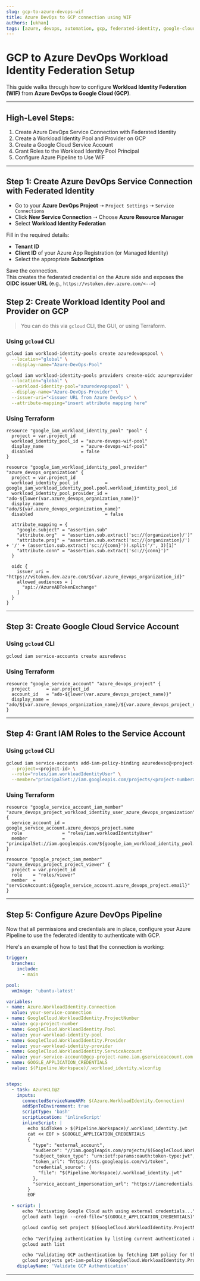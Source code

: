 ```yaml
---
slug: gcp-to-azure-devops-wif
title: Azure DevOps to GCP connection using WIF
authors: [ukhan]
tags: [azure, devops, automation, gcp, federated-identity, google-cloud]
---
```


# GCP to Azure DevOps Workload Identity Federation Setup

This guide walks through how to configure **Workload Identity Federation (WIF)** from **Azure DevOps to Google Cloud (GCP)**.

---

## High-Level Steps:

1. Create Azure DevOps Service Connection with Federated Identity
2. Create a Workload Identity Pool and Provider on GCP
3. Create a Google Cloud Service Account
4. Grant Roles to the Workload Identity Pool Principal
5. Configure Azure Pipeline to Use WIF

---

## Step 1: Create Azure DevOps Service Connection with Federated Identity

- Go to your **Azure DevOps Project** ➝ `Project Settings` ➝ `Service Connections`
- Click **New Service Connection** ➝ Choose **Azure Resource Manager**
- Select **Workload Identity Federation**

Fill in the required details:
- **Tenant ID**
- **Client ID** of your Azure App Registration (or Managed Identity)
- Select the appropriate **Subscription**

Save the connection.  
This creates the federated credential on the Azure side and exposes the **OIDC issuer URL** (e.g., `https://vstoken.dev.azure.com/<-->`)


## Step 2: Create Workload Identity Pool and Provider on GCP

> You can do this via `gcloud` CLI, the GUI, or using Terraform.

### Using `gcloud` CLI

```bash
gcloud iam workload-identity-pools create azuredevopspool \
  --location="global" \
  --display-name="Azure-DevOps-Pool"

gcloud iam workload-identity-pools providers create-oidc azureprovider \
  --location="global" \
  --workload-identity-pool="azuredevopspool" \
  --display-name="Azure-DevOps-Provider" \
  --issuer-uri="<issuer URL from Azure DevOps>" \
  --attribute-mapping="insert attribute mapping here"
```

### Using Terraform

```hcl
resource "google_iam_workload_identity_pool" "pool" {
  project = var.project_id
  workload_identity_pool_id = "azure-devops-wif-pool"
  display_name              = "azure-devops-wif-pool"
  disabled                  = false
}

resource "google_iam_workload_identity_pool_provider" "azure_devops_organization" {
  project = var.project_id
  workload_identity_pool_id          = google_iam_workload_identity_pool.pool.workload_identity_pool_id
  workload_identity_pool_provider_id = "ado-${lower(var.azure_devops_organization_name)}"
  display_name                       = "ado/${var.azure_devops_organization_name}"
  disabled                           = false

  attribute_mapping = {
    "google.subject" = "assertion.sub"
    "attribute.org"  = "assertion.sub.extract('sc://{organization}/')"
    "attribute.proj" = "assertion.sub.extract('sc://{organization}/') + '/' + (assertion.sub.extract('sc://{conn}')).split('/', 3)[1]"
    "attribute.conn" = "assertion.sub.extract('sc://{conn}')"
  }

  oidc {
    issuer_uri = "https://vstoken.dev.azure.com/${var.azure_devops_organization_id}"
    allowed_audiences = [
      "api://AzureADTokenExchange"
    ]
  }
}
```

---

## Step 3: Create Google Cloud Service Account

### Using `gcloud` CLI

```bash
gcloud iam service-accounts create azuredevsc
```

### Using Terraform

```hcl
resource "google_service_account" "azure_devops_project" {
  project      = var.project_id
  account_id   = "ado-${lower(var.azure_devops_project_name)}"
  display_name = "ado/${var.azure_devops_organization_name}/${var.azure_devops_project_name}"
}
```

---

## Step 4: Grant IAM Roles to the Service Account

### Using `gcloud` CLI

```bash
gcloud iam service-accounts add-iam-policy-binding azuredevsc@<project-id>.iam.gserviceaccount.com \
  --project=<project-id> \
  --role="roles/iam.workloadIdentityUser" \
  --member="principalSet://iam.googleapis.com/projects/<project-number>/locations/global/workloadIdentityPools/azuredevopspool/attribute.proj/<your-devops-org>/<your-devops-project>"
```

### Using Terraform

```hcl
resource "google_service_account_iam_member" "azure_devops_project_workload_identity_user_azure_devops_organization" {
  service_account_id = google_service_account.azure_devops_project.name
  role               = "roles/iam.workloadIdentityUser"
  member             = "principalSet://iam.googleapis.com/${google_iam_workload_identity_pool.pool.name}/attribute.proj/${var.azure_devops_organization_name}/${var.azure_devops_project_name}"
}

resource "google_project_iam_member" "azure_devops_project_project_viewer" {
  project = var.project_id
  role    = "roles/viewer"
  member  = "serviceAccount:${google_service_account.azure_devops_project.email}"
}
```

---

## Step 5: Configure Azure DevOps Pipeline

Now that all permissions and credentials are in place, configure your Azure Pipeline to use the federated identity to authenticate with GCP.

Here's an example of how to test that the connection is working:

```yaml
trigger:
  branches:
    include:
      - main

pool:
  vmImage: 'ubuntu-latest'

variables:
- name: Azure.WorkloadIdentity.Connection
  value: your-service-connection
- name: GoogleCloud.WorkloadIdentity.ProjectNumber
  value: gcp-project-number
- name: GoogleCloud.WorkloadIdentity.Pool
  value: your-workload-identity-pool
- name: GoogleCloud.WorkloadIdentity.Provider
  value: your-workload-identity-provider
- name: GoogleCloud.WorkloadIdentity.ServiceAccount
  value: your-service-account@gcp-project-name.iam.gserviceaccount.com
- name: GOOGLE_APPLICATION_CREDENTIALS
  value: $(Pipeline.Workspace)/.workload_identity.wlconfig


steps:
  - task: AzureCLI@2
    inputs:
      connectedServiceNameARM: $(Azure.WorkloadIdentity.Connection)
      addSpnToEnvironment: true
      scriptType: 'bash'
      scriptLocation: 'inlineScript'
      inlineScript: |
        echo $idToken > $(Pipeline.Workspace)/.workload_identity.jwt
        cat << EOF > $GOOGLE_APPLICATION_CREDENTIALS
        {
          "type": "external_account",
          "audience": "//iam.googleapis.com/projects/$(GoogleCloud.WorkloadIdentity.ProjectNumber)/locations/global/workloadIdentityPools/$(GoogleCloud.WorkloadIdentity.Pool)/providers/$(GoogleCloud.WorkloadIdentity.Provider)",
          "subject_token_type": "urn:ietf:params:oauth:token-type:jwt",
          "token_url": "https://sts.googleapis.com/v1/token",
          "credential_source": {
            "file": "$(Pipeline.Workspace)/.workload_identity.jwt"
          },
          "service_account_impersonation_url": "https://iamcredentials.googleapis.com/v1/projects/-/serviceAccounts/$(GoogleCloud.WorkloadIdentity.ServiceAccount):generateAccessToken"
        }
        EOF

  - script: |
      echo "Activating Google Cloud auth using external credentials..."
      gcloud auth login --cred-file="$(GOOGLE_APPLICATION_CREDENTIALS)"

      gcloud config set project $(GoogleCloud.WorkloadIdentity.ProjectNumber)
      
      echo "Verifying authentication by listing current authenticated account:"
      gcloud auth list

      echo "Validating GCP authentication by fetching IAM policy for the project:"
      gcloud projects get-iam-policy $(GoogleCloud.WorkloadIdentity.ProjectNumber) 
    displayName: 'Validate GCP Authentication'

```

---